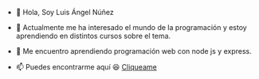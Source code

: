 - 👋 Hola, Soy Luis Ángel Núñez

- 👀 Actualmente me ha interesado el mundo de la programación y estoy aprendiendo en distintos cursos sobre el tema.
- 🌱 Me encuentro aprendiendo programación web con node js y express.

- 📫 Puedes encontrarme aquí :laughing:
[Cliqueame](https://github.com/luisangelnj)

<!---
luisangelnj/luisangelnj is a ✨ special ✨ repository because its `README.md` (this file) appears on your GitHub profile.
You can click the Preview link to take a look at your changes.
--->
